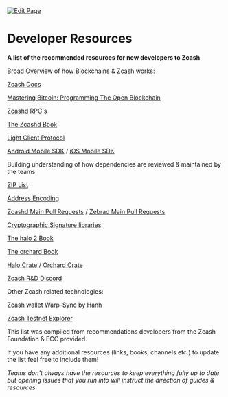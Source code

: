 <a href="https://github.com/henryquincy/zechub/edit/main/site/Start_Here/Developer_Resources.md" target="_blank">
  <img src="https://img.shields.io/badge/Edit-blue" alt="Edit Page"/>
</a>


# Developer Resources 

**A list of the recommended resources for new developers to Zcash**

Broad Overview of how Blockchains & Zcash works:

[Zcash Docs](https://zcash.readthedocs.io/en/latest/)

[Mastering Bitcoin: Programming The Open Blockchain](https://www.amazon.com/Mastering-Bitcoin-Programming-Open-Blockchain-ebook/dp/B071K7FCD4)

[Zcashd RPC's](https://zcash.github.io/rpc/)

[The Zcashd Book](https://zcash.github.io/zcash/)

[Light Client Protocol](https://zcash.readthedocs.io/en/latest/lightwalletd/index.html)

[Android Mobile SDK](https://github.com/zcash/zcash-android-wallet-sdk) / [iOS Mobile SDK](https://github.com/zcash/ZcashLightClientKit)

Building understanding of how dependencies are reviewed & maintained by the teams:

[ZIP List](https://zips.z.cash)

[Address Encoding](https://zips.z.cash/protocol/protocol.pdf#5.6%20Encodings%20of%20Addresses%20and%20Keys)

[Zcashd Main Pull Requests]() / [Zebrad Main Pull Requests](https://github.com/ZcashFoundation/zebra/pulls)

[Cryptographic Signature libraries](https://github.com/orgs/ZcashFoundation/repositories?type=all)

[The halo 2 Book](https://zcash.github.io/halo2/index.html)

[The orchard Book](https://zcash.github.io/orchard/)

[Halo Crate]() / [Orchard Crate](https://docs.rs/orchard/latest/orchard/)

[Zcash R&D Discord](https://discord.gg/6AK7keWFaK)

Other Zcash related technologies:

[Zcash wallet Warp-Sync by Hanh](https://hhanh00.github.io/zcash-sync/)

[Zcash Testnet Explorer](https://testnet.zcashblockexplorer.com/)

This list was compiled from recommendations developers from the Zcash Foundation & ECC provided. 

If you have any additional resources (links, books, channels etc.) to update the list feel free to include them!

*Teams don't always have the resources to keep everything fully up to date but opening issues that you run into will instruct the direction of guides & resources*
